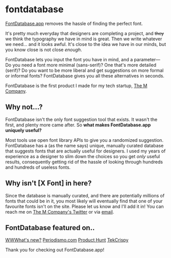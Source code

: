 # fontdatabase
[FontDatabase.app](https://fontdatabase.app) removes the hassle of finding the perfect font.


It's pretty much everyday that designers are completing a project, and ~~they~~ we think the typography we have in mind is great. Then we write whatever we need... and it looks awful. It's close to the idea we have in our minds, but you know close is not close *enough*.


FontDatabase lets you input the font you have in mind, and a parameter— Do you need a font more minimal (sans-serif)? One that's more detailed (serif)? Do you want to be more liberal and get suggestions on more formal or informal fonts? FontDatabase gives you all these alternatives in seconds.


FontDatabase is the first product I made for my tech startup, [The M Company](https://TheMComp.com).

## Why not...?
FontDatabase isn't the only font suggestion tool that exists. It wasn't the first, and plenty more came after. So **what makes FontDatabase.app uniquely useful?**

Most tools use open font library APIs to give you a randomized suggestion. FontDatabase has a (as the name says) unique, manually curated database that suggests fonts that are actually useful for designers. I used my years of experience as a designer to slim down the choices so you get *only* useful results, consequently getting rid of the hassle of looking through hundreds and hundreds of useless fonts. 


## Why isn't [X Font] in here?
Since the database is manually curated, and there are potentially millions of fonts that could be in it, you most likely will eventually find that one of your favourite fonts isn't on the site. Please let us know and I'll add it in! You can reach me on [The M Company's Twitter](https://www.twitter.com/TheMComp) or via [email](mailto:contactthemcompany@gmail.com).

## FontDatabase featured on..
[WWWhat's new?](https://wwwhatsnew.com/2018/07/15/fontdatabase-una-web-para-encontrar-fuentes-partiendo-de-una-fuente-concreta/)
[Periodismo.com](https://www.periodismo.com/2018/08/15/como-encontrar-tipografias-a-partir-de-una-que-ya-conocemos/)
[Product Hunt](https://www.producthunt.com/posts/fontdatabase)
[TekCrispy](https://www.tekcrispy.com/2018/07/16/fontdatabase/)


Thank you for checking out FontDatabase.app!
